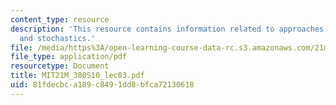 ```yaml
---
content_type: resource
description: 'This resource contains information related to approaches: distributions
  and stochastics.'
file: /media/https%3A/open-learning-course-data-rc.s3.amazonaws.com/21m-380-music-and-technology-algorithmic-and-generative-music-spring-2010/81fdecbca189c8491dd8bfca72130618_MIT21M_380S10_lec03.pdf
file_type: application/pdf
resourcetype: Document
title: MIT21M_380S10_lec03.pdf
uid: 81fdecbc-a189-c849-1dd8-bfca72130618
---
```

